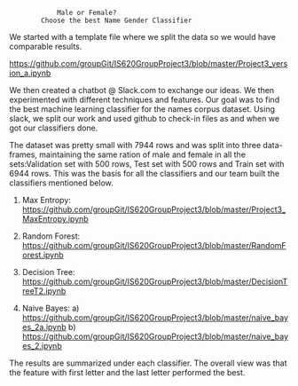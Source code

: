 				Male or Female?
	 		Choose the best Name Gender Classifier


We started with a template file where we split the data so we would have comparable results.

https://github.com/groupGit/IS620GroupProject3/blob/master/Project3_version_a.ipynb

We then created a chatbot @ Slack.com to exchange our ideas. We then experimented with  different techniques and features.  Our goal was to find the best machine learning classifier for the names corpus dataset. Using slack, we split our work and used github to check-in files as and when we got our classifiers done. 

The dataset was pretty small with 7944 rows and was split into three data-frames,  maintaining the same ration of male and female in all the sets:Validation set with 500 rows, Test set with 500 rows and Train set with 6944 rows. This was the basis for all the classifiers and our team built the classifiers mentioned below. 

1. Max Entropy: https://github.com/groupGit/IS620GroupProject3/blob/master/Project3_MaxEntropy.ipynb

2. Random Forest: https://github.com/groupGit/IS620GroupProject3/blob/master/RandomForest.ipynb

3. Decision Tree: https://github.com/groupGit/IS620GroupProject3/blob/master/DecisionTreeT2.ipynb

4. Naive Bayes:
a) https://github.com/groupGit/IS620GroupProject3/blob/master/naive_bayes_2a.ipynb
b) https://github.com/groupGit/IS620GroupProject3/blob/master/naive_bayes_2.ipynb


The results are summarized under each classifier. The overall view was that the feature with first letter and the last letter performed the best. 


